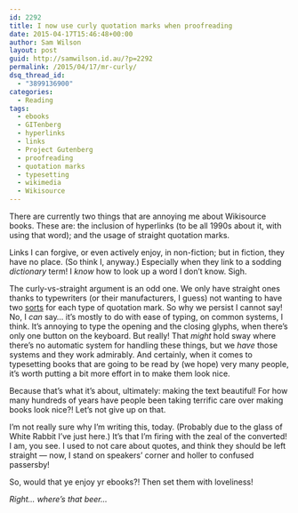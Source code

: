 ```yaml
---
id: 2292
title: I now use curly quotation marks when proofreading
date: 2015-04-17T15:46:48+00:00
author: Sam Wilson
layout: post
guid: http://samwilson.id.au/?p=2292
permalink: /2015/04/17/mr-curly/
dsq_thread_id:
  - "3899136900"
categories:
  - Reading
tags:
  - ebooks
  - GITenberg
  - hyperlinks
  - links
  - Project Gutenberg
  - proofreading
  - quotation marks
  - typesetting
  - wikimedia
  - Wikisource
---
```

There are currently two things that are annoying me about Wikisource books. These are: the inclusion of hyperlinks (to be all 1990s about it, with using that word); and the usage of straight quotation marks.

Links I can forgive, or even actively enjoy, in non-fiction; but in fiction, they have no place. (So think I, anyway.) Especially when they link to a sodding _dictionary_ term! I _know_ how to look up a word I don’t know. Sigh.

The curly-vs-straight argument is an odd one. We only have straight ones thanks to typewriters (or their manufacturers, I guess) not wanting to have two [sorts](https://en.wikipedia.org/wiki/Sort_%28typesetting%29 "(It's like a metal, real-world, glyph)") for each type of quotation mark. So why we persist I cannot say! No, I _can_ say… it’s mostly to do with ease of typing, on common systems, I think. It’s annoying to type the opening and the closing glyphs, when there’s only one button on the keyboard. But really! That _might_ hold sway where there’s no automatic system for handling these things, but we _have_ those systems and they work admirably. And certainly, when it comes to typesetting books that are going to be read by (we hope) very many people, it’s worth putting a bit more effort in to make them look nice.

Because that’s what it’s about, ultimately: making the text beautiful! For how many hundreds of years have people been taking terrific care over making books look nice?! Let’s not give up on that.

I’m not really sure why I’m writing this, today. (Probably due to the glass of White Rabbit I’ve just here.) It’s that I’m firing with the zeal of the converted! I am, you see. I used to not care about quotes, and think they should be left straight &#8212; now, I stand on speakers’ corner and holler to confused passersby!

So, would that ye enjoy yr ebooks?! Then set them with loveliness!

_Right… where’s that beer…_